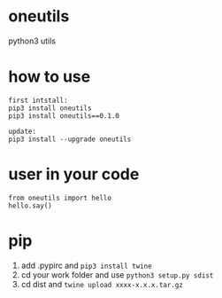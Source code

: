 # oneutils
python3 utils 


# how to use
```
first intstall:
pip3 install oneutils
pip3 install oneutils==0.1.0

update:
pip3 install --upgrade oneutils

```
# user in your code
```
from oneutils import hello  
hello.say()
```

# pip
1. add .pypirc and `pip3 install twine`
2. cd your work folder and use `python3 setup.py sdist`
3. cd dist and `twine upload xxxx-x.x.x.tar.gz`